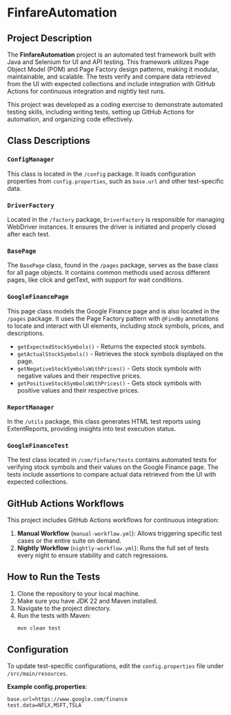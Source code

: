 
# FinfareAutomation

## Project Description

The **FinfareAutomation** project is an automated test framework built with Java and Selenium for UI and API testing. This framework utilizes Page Object Model (POM) and Page Factory design patterns, making it modular, maintainable, and scalable. The tests verify and compare data retrieved from the UI with expected collections and include integration with GitHub Actions for continuous integration and nightly test runs.

This project was developed as a coding exercise to demonstrate automated testing skills, including writing tests, setting up GitHub Actions for automation, and organizing code effectively.

## Class Descriptions

### `ConfigManager`
This class is located in the `/config` package. It loads configuration properties from `config.properties`, such as `base.url` and other test-specific data.

### `DriverFactory`
Located in the `/factory` package, `DriverFactory` is responsible for managing WebDriver instances. It ensures the driver is initiated and properly closed after each test.

### `BasePage`
The `BasePage` class, found in the `/pages` package, serves as the base class for all page objects. It contains common methods used across different pages, like click and getText, with support for wait conditions.

### `GoogleFinancePage`
This page class models the Google Finance page and is also located in the `/pages` package. It uses the Page Factory pattern with `@FindBy` annotations to locate and interact with UI elements, including stock symbols, prices, and descriptions.

- `getExpectedStockSymbols()` - Returns the expected stock symbols.
- `getActualStockSymbols()` - Retrieves the stock symbols displayed on the page.
- `getNegativeStockSymbolsWithPrices()` - Gets stock symbols with negative values and their respective prices.
- `getPositiveStockSymbolsWithPrices()` - Gets stock symbols with positive values and their respective prices.

### `ReportManager`
In the `/utils` package, this class generates HTML test reports using ExtentReports, providing insights into test execution status.

### `GoogleFinanceTest`
The test class located in `/com/finfare/tests` contains automated tests for verifying stock symbols and their values on the Google Finance page. The tests include assertions to compare actual data retrieved from the UI with expected collections.

## GitHub Actions Workflows

This project includes GitHub Actions workflows for continuous integration:

1. **Manual Workflow** (`manual-workflow.yml`): Allows triggering specific test cases or the entire suite on demand.
2. **Nightly Workflow** (`nightly-workflow.yml`): Runs the full set of tests every night to ensure stability and catch regressions.

## How to Run the Tests

1. Clone the repository to your local machine.
2. Make sure you have JDK 22 and Maven installed.
3. Navigate to the project directory.
4. Run the tests with Maven:
   ```bash
   mvn clean test
   ```

## Configuration

To update test-specific configurations, edit the `config.properties` file under `/src/main/resources`.

**Example config.properties**:
```properties
base.url=https://www.google.com/finance
test.data=NFLX,MSFT,TSLA
```
